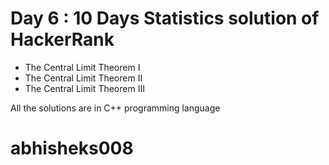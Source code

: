 # Day 6 : 10 Days Statistics solution of HackerRank

- The Central Limit Theorem I
- The Central Limit Theorem II
- The Central Limit Theorem III

All the solutions are in C++ programming language

# abhisheks008
